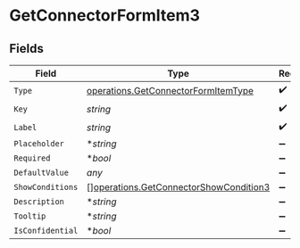 # GetConnectorFormItem3


## Fields

| Field                                                                                            | Type                                                                                             | Required                                                                                         | Description                                                                                      | Example                                                                                          |
| ------------------------------------------------------------------------------------------------ | ------------------------------------------------------------------------------------------------ | ------------------------------------------------------------------------------------------------ | ------------------------------------------------------------------------------------------------ | ------------------------------------------------------------------------------------------------ |
| `Type`                                                                                           | [operations.GetConnectorFormItemType](../../models/operations/getconnectorformitemtype.md)       | :heavy_check_mark:                                                                               | N/A                                                                                              |                                                                                                  |
| `Key`                                                                                            | *string*                                                                                         | :heavy_check_mark:                                                                               | N/A                                                                                              |                                                                                                  |
| `Label`                                                                                          | *string*                                                                                         | :heavy_check_mark:                                                                               | N/A                                                                                              |                                                                                                  |
| `Placeholder`                                                                                    | **string*                                                                                        | :heavy_minus_sign:                                                                               | N/A                                                                                              |                                                                                                  |
| `Required`                                                                                       | **bool*                                                                                          | :heavy_minus_sign:                                                                               | N/A                                                                                              |                                                                                                  |
| `DefaultValue`                                                                                   | *any*                                                                                            | :heavy_minus_sign:                                                                               | N/A                                                                                              | {}                                                                                               |
| `ShowConditions`                                                                                 | [][operations.GetConnectorShowCondition3](../../models/operations/getconnectorshowcondition3.md) | :heavy_minus_sign:                                                                               | N/A                                                                                              |                                                                                                  |
| `Description`                                                                                    | **string*                                                                                        | :heavy_minus_sign:                                                                               | N/A                                                                                              |                                                                                                  |
| `Tooltip`                                                                                        | **string*                                                                                        | :heavy_minus_sign:                                                                               | N/A                                                                                              |                                                                                                  |
| `IsConfidential`                                                                                 | **bool*                                                                                          | :heavy_minus_sign:                                                                               | N/A                                                                                              |                                                                                                  |